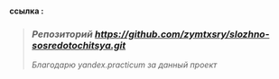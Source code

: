 
#### ссылка :

> ###  *Репозиторий https://github.com/zymtxsry/slozhno-sosredotochitsya.git*
> _Благодарю yandex.practicum за данный проект_
